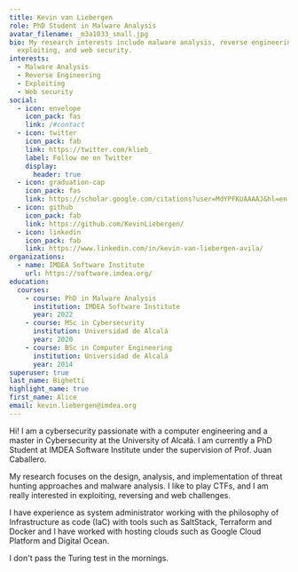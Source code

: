 ```yaml
---
title: Kevin van Liebergen
role: PhD Student in Malware Analysis
avatar_filename: _m3a1033_small.jpg
bio: My research interests include malware analysis, reverse engineering,
  exploiting, and web security.
interests:
  - Malware Analysis
  - Reverse Engineering
  - Exploiting
  - Web security
social:
  - icon: envelope
    icon_pack: fas
    link: /#contact
  - icon: twitter
    icon_pack: fab
    link: https://twitter.com/klieb_
    label: Follow me on Twitter
    display:
      header: true
  - icon: graduation-cap
    icon_pack: fas
    link: https://scholar.google.com/citations?user=MdYPFKUAAAAJ&hl=en
  - icon: github
    icon_pack: fab
    link: https://github.com/KevinLiebergen/
  - icon: linkedin
    icon_pack: fab
    link: https://www.linkedin.com/in/kevin-van-liebergen-avila/
organizations:
  - name: IMDEA Software Institute
    url: https://software.imdea.org/
education:
  courses:
    - course: PhD in Malware Analysis
      institution: IMDEA Software Institute
      year: 2022
    - course: MSc in Cybersecurity
      institution: Universidad de Alcalá
      year: 2020
    - course: BSc in Computer Engineering
      institution: Universidad de Alcalá
      year: 2014
superuser: true
last_name: Bighetti
highlight_name: true
first_name: Alice
email: kevin.liebergen@imdea.org
---
```

Hi! I am a cybersecurity passionate with a computer engineering and a master in Cybersecurity at the University of Alcałá. I am currently a PhD Student at IMDEA Software Institute under the supervision of Prof. Juan Caballero.

My research focuses on the design, analysis, and implementation of threat hunting approaches and malware analysis. I like to play CTFs, and I am really interested in exploiting, reversing and web challenges.

I have experience as system administrator working with the philosophy of Infrastructure as code (IaC) with tools such as SaltStack, Terraform and Docker and I have worked with hosting clouds such as Google Cloud Platform and Digital Ocean. 

I don't pass the Turing test in the mornings.